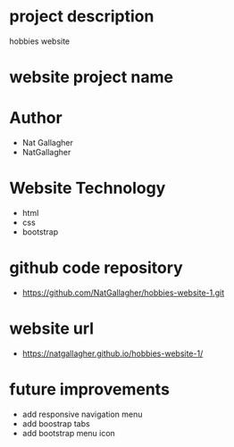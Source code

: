# project description
hobbies website

# website project name

# Author
- Nat Gallagher
- NatGallagher

# Website Technology
- html
- css
- bootstrap

# github code repository
- https://github.com/NatGallagher/hobbies-website-1.git

# website url
- https://natgallagher.github.io/hobbies-website-1/

# future improvements
- add responsive navigation menu
- add boostrap tabs
- add bootstrap menu icon